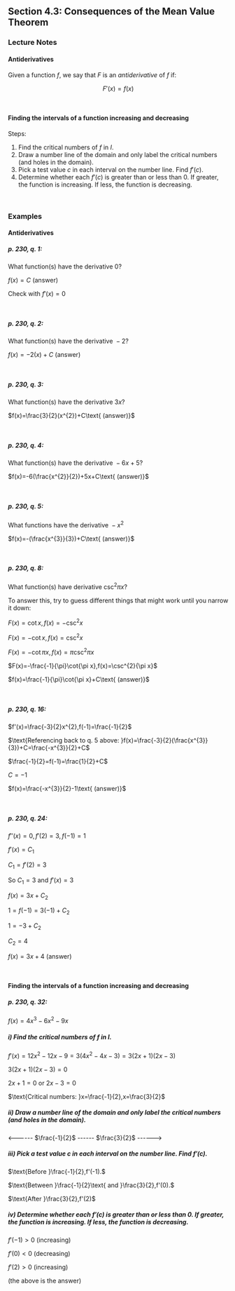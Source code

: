 ## Section 4.3: Consequences of the Mean Value Theorem

### Lecture Notes

#### Antiderivatives

Given a function $f$, we say that $F$ is an *antiderivative* of $f$ if:

$$
F'(x)=f(x)
$$

$$
\
$$

#### Finding the intervals of a function increasing and decreasing

Steps:
1. Find the critical numbers of $f$ in $I$.
2. Draw a number line of the domain and only label the critical numbers (and holes in the domain).
3. Pick a test value $c$ in each interval on the number line. Find $f'(c)$.
4. Determine whether each $f'(c)$ is greater than or less than 0. If greater, the function is increasing. If less, the function is decreasing.

$$
\
$$

### Examples

#### Antiderivatives

##### p. 230, q. 1:

$\text{What function(s) have the derivative }0\text{?}$

$f(x)=C\text{ (answer)}$

$\text{Check with }f'(x)=0$

$$
\
$$

##### p. 230, q. 2:

$\text{What function(s) have the derivative }-2\text{?}$

$f(x)=-2(x)+C\text{ (answer)}$

$$
\
$$

##### p. 230, q. 3:

$\text{What function(s) have the derivative }3x\text{?}$

$f(x)=\frac{3}{2}(x^{2})+C\text{ (answer)}$

$$
\
$$

##### p. 230, q. 4:

$\text{What function(s) have the derivative }-6x+5\text{?}$

$f(x)=-6(\frac{x^{2}}{2})+5x+C\text{ (answer)}$

$$
\
$$

##### p. 230, q. 5:

$\text{What functions have the derivative }-x^{2}$

$f(x)=-(\frac{x^{3}}{3})+C\text{ (answer)}$

$$
\
$$

##### p. 230, q. 8:

$\text{What function(s) have derivative }\csc^{2}{\pi x}\text{?}$

$\text{To answer this, try to guess different things that might work until you narrow it down:}$

$F(x)=\cot{x},f(x)=-\csc^{2}{x}$

$F(x)=-\cot{x},f(x)=\csc^{2}{x}$

$F(x)=-\cot{\pi x},f(x)=\pi\csc^{2}{\pi x}$

$F(x)=-\frac{-1}{\pi}\cot{\pi x},f(x)=\csc^{2}{\pi x}$

$f(x)=\frac{-1}{\pi}\cot{\pi x}+C\text{ (answer)}$

$$
\
$$

##### p. 230, q. 16:

$f'(x)=\frac{-3}{2}x^{2},f(-1)=\frac{-1}{2}$

$\text{Referencing back to q. 5 above: }f(x)=\frac{-3}{2}(\frac{x^{3}}{3})+C=\frac{-x^{3}}{2}+C$

$\frac{-1}{2}=f(-1)=\frac{1}{2}+C$

$C=-1$

$f(x)=\frac{-x^{3}}{2}-1\text{ (answer)}$

$$
\
$$

##### p. 230, q. 24:

$f''(x)=0,f'(2)=3,f(-1)=1$

$f'(x)=C_{1}$

$C_{1}=f'(2)=3$

$\text{So }C_{1}=3\text{ and }f'(x)=3$

$f(x)=3x+C_{2}$

$1=f(-1)=3(-1)+C_{2}$

$1=-3+C_{2}$

$C_{2}=4$

$f(x)=3x+4\text{ (answer)}$

$$
\
$$

#### Finding the intervals of a function increasing and decreasing

##### p. 230, q. 32:

$f(x)=4x^{3}-6x^{2}-9x$

##### i) Find the critical numbers of $f$ in $I$.

$f'(x)=12x^{2}-12x-9=3(4x^{2}-4x-3)=3(2x+1)(2x-3)$

$3(2x+1)(2x-3)=0$

$2x+1=0\text{ or }2x-3=0$

$\text{Critical numbers: }x=\frac{-1}{2},x=\frac{3}{2}$

##### ii) Draw a number line of the domain and only label the critical numbers (and holes in the domain).

<------ $\frac{-1}{2}$ ------ $\frac{3}{2}$ ------>

##### iii) Pick a test value $c$ in each interval on the number line. Find $f'(c)$.

$\text{Before }\frac{-1}{2},f'(-1).$

$\text{Between }\frac{-1}{2}\text{ and }\frac{3}{2},f'(0).$

$\text{After }\frac{3}{2},f'(2)$

##### iv) Determine whether each $f'(c)$ is greater than or less than 0. If greater, the function is increasing. If less, the function is decreasing.

$f'(-1)>0\text{ (increasing)}$

$f'(0)<0\text{ (decreasing)}$

$f'(2)>0\text{ (increasing)}$

$\text{(the above is the answer)}$
